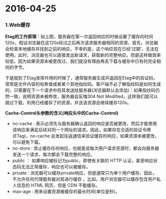 # 2016-04-25


###  1.Web缓存
**Etag的工作原理**：如上图，服务器在第一次返回响应的时候设置了缓存的时间120s，假设浏览器在这120s经过之后再次请求服务器相同的资源，首先，浏览器会检查本地缓存并找到之前的响应，不幸的是，这个响应现在已经’过期’，无法在使用。此时，浏览器也可以直接发出新请求，获取新的完整响应，但是这样做效率较低，因为如果资源未被更改过，我们就没有理由再去下载与缓存中已有的完全相同的字节。    

于是就到了Etag发挥作用的时候了，通常服务器生成并返回在Etag中的验证码，常常是文件内容的哈希值或者某个其他指纹码。客户端不必了解指纹码是如何生成的，只需要在下一个请求中将其发送给服务器(浏览器默认会添加)：如果指纹码仍然一致，说明资源未被修改，服务器会反悔304 Not Modified，这样我们就可以跳过下载，利用已经缓存了的资源，并且该资源会继续缓存120s。    

**Cache-Control头参数的含义(响应头中的Cache-Control)**  

+ no-cache : 表示必须先与服务器确认返回的响应是否被更改，然后才能使用该响应来满足后续对同一个网址的请求。因此，如果存在合适的验证令牌 (ETag)，no-cache 会发起往返通信来验证缓存的响应，如果资源未被更改，可以避免下载。  
+ no-store : 禁止缓存任何响应，也就是说每次用户请求资源时，都会向服务器发送一个请求，每次都会下载完整的响应。  
+ public ： 如果响应被标记为public，即使有关联的 HTTP 认证，甚至响应状态码无法正常缓存，响应也可以被缓存。  
+ private : 浏览器可以缓存private响应，但是通常只为单个用户缓存，因此，不允许任何代理服务器对其进行缓存 。比如，用户浏览器可以缓存包含用户私人信息的 HTML 网页，但是 CDN 不能缓存。  
+ max-age :  用来设置资源被缓存的最长时间(单位是秒)。
